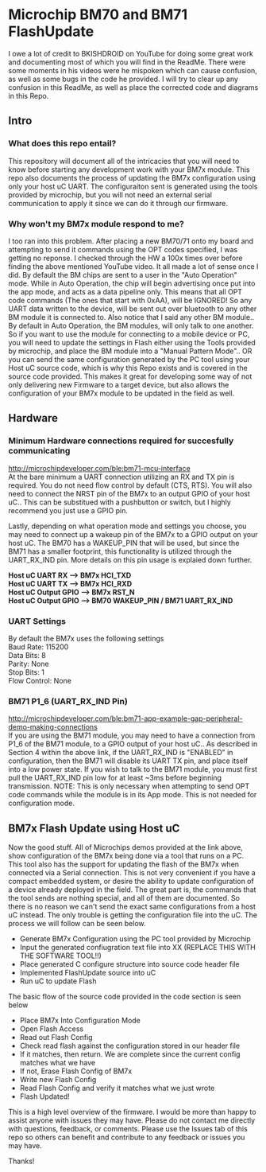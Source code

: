 # Microchip BM70 and BM71 FlashUpdate
I owe a lot of credit to BKISHDROID on YouTube for doing some great work and documenting most of which you will find in the ReadMe. There were some moments in his videos were he mispoken which can cause confusion, as well as some bugs in the code he provided. I will try to clear up any confusion in this ReadMe, as well as place the corrected code and diagrams in this Repo.

## Intro
### What does this repo entail?
This repository will document all of the intricacies that you will need to know before starting any development work with your BM7x module. This repo also documents the process of updating the BM7x configuration using only your host uC UART. The configuraiton sent is generated using the tools provided by microchip, but you will not need an external serial communication to apply it since we can do it through our firmware.

### Why won't my BM7x module respond to me?
I too ran into this problem. After placing a new BM70/71 onto my board and attempting to send it commands using the OPT codes specified, I was getting no reponse. I checked through the HW a 100x times over before finding the above mentioned YouTube video. It all made a lot of sense once I did. By default the BM chips are sent to a user in the "Auto Operation" mode. While in Auto Operation, the chip will begin advertising once put into the app mode, and acts as a data pipeline only. This means that all OPT code commands (The ones that start with 0xAA), will be IGNORED! So any UART data written to the device, will be sent out over bluetooth to any other BM module it is connected to. Also notice that I said any other BM module.. By default in Auto Operation, the BM modules, will only talk to one another. So if you want to use the module for connecting to a mobile device or PC, you will need to update the settings in Flash either using the Tools provided by microchip, and place the BM module into a "Manual Pattern Mode".. OR you can send the same configuration generated by the PC tool using your Host uC source code, which is why this Repo exists and is covered in the source code provided. This makes it great for developing some way of not only delivering new Firmware to a target device, but also allows the configuration of your BM7x module to be updated in the field as well.

## Hardware
### Minimum Hardware connections required for succesfully communicating
http://microchipdeveloper.com/ble:bm71-mcu-interface </br>
At the bare minimum a UART connection utilizing an RX and TX pin is required. You do not need flow control by default (CTS, RTS). You will also need to connect the NRST pin of the BM7x to an output GPIO of your host uC.. This can be substitued with a pushbutton or switch, but I highly recommend you just use a GPIO pin.

Lastly, depending on what operation mode and settings you choose, you may need to connect up a wakeup pin of the BM7x to a GPIO output on your host uC. The BM70 has a WAKEUP_PIN that will be used, but since the BM71 has a smaller footprint, this functionality is utilized through the UART_RX_IND pin. More details on this pin usage is explaied down further.

**Host uC UART RX       -->   BM7x HCI_TXD**</br>
**Host uC UART TX       -->   BM7x HCI_RXD**</br>
**Host uC Output GPIO   -->   BM7x RST_N**</br>
**Host uC Output GPIO   -->   BM70 WAKEUP_PIN  /  BM71 UART_RX_IND**</br>

### UART Settings
By default the BM7x uses the following settings</br>
Baud Rate:	115200</br>
Data Bits:	8</br>
Parity:	None</br>
Stop Bits:	1</br>
Flow Control:	None</br>

### BM71 P1_6 (UART_RX_IND Pin)
http://microchipdeveloper.com/ble:bm71-app-example-gap-peripheral-demo-making-connections </br>
If you are using the BM71 module, you may need to have a connection from P1_6 of the BM71 module, to a GPIO output of your host uC.. As described in Section 4 within the above link, if the UART_RX_IND is "ENABLED" in configuration, then the BM71 will disable its UART TX pin, and place itself into a low power state. If you wish to talk to the BM71 module, you must first pull the UART_RX_IND pin low for at least ~3ms before beginning transmission. NOTE: This is only necessary when attempting to send OPT code commands while the module is in its App mode. This is not needed for configuration mode.

## BM7x Flash Update using Host uC
Now the good stuff. All of Microchips demos provided at the link above, show configuration of the BM7x being done via a tool that runs on a PC. This tool also has the support for updating the flash of the BM7x when connected via a Serial connection. This is not very convenient if you have a compact embedded system, or desire the ability to update configuration of a device already deployed in the field. The great part is, the commands that the tool sends are nothing special, and all of them are documented. So there is no reason we can't send the exact same configurations from a host uC instead. The only trouble is getting the configuration file into the uC. The process we will follow can be seen below.
- Generate BM7x Configuration using the PC tool provided by Microchip
- Input the generated confiugration text file into XX (REPLACE THIS WITH THE SOFTWARE TOOL!!)
- Place generated C configure structure into source code header file
- Implemented FlashUpdate source into uC
- Run uC to update Flash

The basic flow of the source code provided in the code section is seen below
- Place BM7x Into Configuration Mode
- Open Flash Access
- Read out Flash Config
- Check read flash against the configuration stored in our header file
- If it matches, then return. We are complete since the current config matches what we have
- If not, Erase Flash Config of BM7x
- Write new Flash Config
- Read Flash Config and verify it matches what we just wrote
- Flash Updated!

This is a high level overview of the firmware. I would be more than happy to assist anyone with issues they may have. Please do not contact me directly with questions, feedback, or comments. Please use the Issues tab of this repo so others can benefit and contribute to any feedback or issues you may have.

Thanks!
